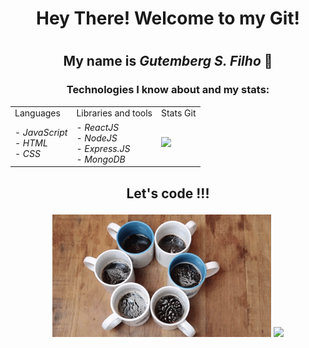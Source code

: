 # <h1 align="center">Hey There! Welcome to my Git!<h1>
## <p align="center">My name is <em>Gutemberg S. Filho</em> 🖖</p>
  
### <p align="center">Technologies I know about and my stats:</p>

 <table align="center">
  <tr>
    <td>Languages</td>
     <td>Libraries and tools</td>
    <td>Stats Git</td>
  </tr>
  <tr>
    <td> 
  -  <em>JavaScript <br>
  -   HTML<br>
  -   CSS </em></td>
    <td>
  - <em> ReactJS<br>
  - NodeJS<br>
  - Express.JS<br>
  - MongoDB</em>
    </td>
    <td><img src = "https://github-readme-stats.vercel.app/api?username=GitBerg&hide=issues&count_private=true&show_icons=true?&theme=dracula"> </td>
  </tr>
 </table> 

##  <p align="center">Let's code !!! </p>

  <div align="center">
<img src="giphy2.gif" width=350>
<img src="giphy.gif" width=350>
  </div>
<!--
**GitBerg/GitBerg** is a ✨ _special_ ✨ repository because its `README.md` (this file) appears on your GitHub profile.

Here are some ideas to get you started:

- 🔭 I’m currently working on ...
- 🌱 I’m currently learning ...
- 👯 I’m looking to collaborate on ...
- 🤔 I’m looking for help with ...
- 💬 Ask me about ...
- 📫 How to reach me: ...
- 😄 Pronouns: ...
- ⚡ Fun fact: ...
-->
